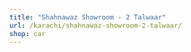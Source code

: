 ```yaml
---
title: "Shahnawaz Showroom - 2 Talwaar"
url: /karachi/shahnawaz-showroom-2-talwaar/
shop: car
---
```

